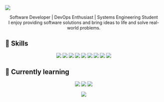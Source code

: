 <img src="https://res.cloudinary.com/dup7szo6y/image/upload/v1698420929/AppsImages/GitHubProfile/jalqnhckrvn4kpwvungq.png" with="100%"/>
<p align="center">
   Software Developer | DevOps Enthusiast | Systems Engineering Student </br> I enjoy providing software solutions and bring ideas to life and solve real-world problems.
</p>

## 🎯 Skills

<p align= "center">
    <img src="https://img.shields.io/badge/TypeScript-007ACC?style=for-the-badge&logo=typescript&logoColor=white"/>
    <img src="https://img.shields.io/badge/Node%20js-339933?style=for-the-badge&logo=nodedotjs&logoColor=white"/>
    <img src="https://img.shields.io/badge/PostgreSQL-316192?style=for-the-badge&logo=postgresql&logoColor=white"/>
    <img src="https://img.shields.io/badge/Python-FFD43B?style=for-the-badge&logo=python&logoColor=blue"/>
    <img src="https://img.shields.io/badge/C-00599C?style=for-the-badge&logo=c&logoColor=white"/>
    <img src="https://img.shields.io/badge/GIT-E44C30?style=for-the-badge&logo=git&logoColor=white"/>
    <img src="https://img.shields.io/badge/Amazon%20Web%20Services-232F3E?logo=amazonwebservices&logoColor=fff&style=for-the-badge"/>
    <img src="https://img.shields.io/badge/Docker-2CA5E0?style=for-the-badge&logo=docker&logoColor=white"/>
    <img src="https://img.shields.io/badge/Linux-FCC624?style=for-the-badge&logo=linux&logoColor=black"/>
</p>



## 🌱 Currently learning
<p align= "center">
    <img src="https://img.shields.io/badge/NeoVIM-logo?logo=neovim&style=for-the-badge"/>
    <img src="https://img.shields.io/badge/Clean%20Architecture-principles-blueviolet?style=for-the-badge" />
    <img src="https://img.shields.io/badge/DevOps-Culture%20&%20Automation-ff69b4?style=for-the-badge" />
</p>

<p align="center">
    <a href="http://camilosar.site" target="_blank">
        <img src="https://res.cloudinary.com/dup7szo6y/image/upload/v1698420929/AppsImages/GitHubProfile/ixsiy6y1joe5pqvnh9wo.png" with="10%"/>
    </a>
</p>
